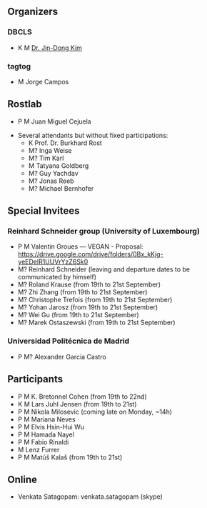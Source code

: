 ## Organizers

### DBCLS

* K M [Dr. Jin-Dong Kim](http://data.dbcls.jp/~jdkim/)

### tagtog

* M Jorge Campos

## Rostlab

* P M Juan Miguel Cejuela
- Several attendants but without fixed participations:
    - K Prof. Dr. Burkhard Rost
    - M? Inga Weise
    - M? Tim Karl
    - M Tatyana Goldberg
    - M? Guy Yachdav
    - M? Jonas Reeb
    - M? Michael Bernhofer

## Special Invitees

### Reinhard Schneider group (University of Luxembourg)

* P M Valentin Groues — VEGAN - Proposal: https://drive.google.com/drive/folders/0Bx_kKjg-yeEDelR1UUVrYzZ6Sk0
* M? Reinhard Schneider (leaving and departure dates to be communicated by himself)
* M? Roland Krause (from 19th to 21st September)
* M? Zhi Zhang (from 19th to 21st September)
* M? Christophe Trefois (from 19th to 21st September)
* M? Yohan Jarosz (from 19th to 21st September)
* M? Wei Gu (from 19th to 21st September)
* M? Marek Ostaszewski (from 19th to 21st September)

### Universidad Politécnica de Madrid

* P M? Alexander Garcia Castro


## Participants

* P M K. Bretonnel Cohen (from 19th to 22nd)
* K M Lars Juhl Jensen (from 19th to 21st)
* P M Nikola Milosevic (coming late on Monday, ~14h)
* P M Mariana Neves
* P M Elvis Hsin-Hui Wu
* P M Hamada Nayel
* P M Fabio Rinaldi
* M Lenz Furrer
* P M Matúš Kalaš (from 19th to 21st)


## Online

- Venkata Satagopam: venkata.satagopam (skype)
